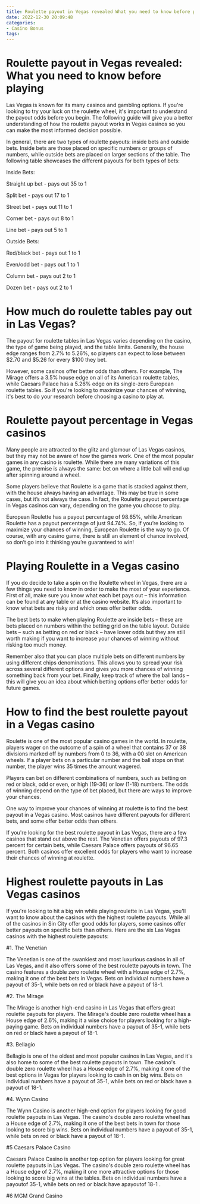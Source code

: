 ```yaml
---
title: Roulette payout in Vegas revealed What you need to know before playing
date: 2022-12-30 20:09:48
categories:
- Casino Bonus
tags:
---
```



#  Roulette payout in Vegas revealed: What you need to know before playing

Las Vegas is known for its many casinos and gambling options. If you're looking to try your luck on the roulette wheel, it's important to understand the payout odds before you begin. The following guide will give you a better understanding of how the roulette payout works in Vegas casinos so you can make the most informed decision possible.

In general, there are two types of roulette payouts: inside bets and outside bets. Inside bets are those placed on specific numbers or groups of numbers, while outside bets are placed on larger sections of the table. The following table showcases the different payouts for both types of bets:

Inside Bets:

Straight up bet - pays out 35 to 1

Split bet - pays out 17 to 1

Street bet - pays out 11 to 1

Corner bet - pays out 8 to 1

Line bet - pays out 5 to 1

Outside Bets:

Red/black bet - pays out 1 to 1

Even/odd bet - pays out 1 to 1


Column bet - pays out 2 to 1

Dozen bet - pays out 2 to 1

#  How much do roulette tables pay out in Las Vegas?

The payout for roulette tables in Las Vegas varies depending on the casino, the type of game being played, and the table limits. Generally, the house edge ranges from 2.7% to 5.26%, so players can expect to lose between $2.70 and $5.26 for every $100 they bet.

However, some casinos offer better odds than others. For example, The Mirage offers a 3.5% house edge on all of its American roulette tables, while Caesars Palace has a 5.26% edge on its single-zero European roulette tables. So if you're looking to maximize your chances of winning, it's best to do your research before choosing a casino to play at.

#  Roulette payout percentage in Vegas casinos

Many people are attracted to the glitz and glamour of Las Vegas casinos, but they may not be aware of how the games work. One of the most popular games in any casino is roulette. While there are many variations of this game, the premise is always the same: bet on where a little ball will end up after spinning around a wheel.

Some players believe that Roulette is a game that is stacked against them, with the house always having an advantage. This may be true in some cases, but it’s not always the case. In fact, the Roulette payout percentage in Vegas casinos can vary, depending on the game you choose to play.

European Roulette has a payout percentage of 98.65%, while American Roulette has a payout percentage of just 94.74%. So, if you’re looking to maximize your chances of winning, European Roulette is the way to go. Of course, with any casino game, there is still an element of chance involved, so don’t go into it thinking you’re guaranteed to win!

# Playing Roulette in a Vegas casino

If you do decide to take a spin on the Roulette wheel in Vegas, there are a few things you need to know in order to make the most of your experience. First of all, make sure you know what each bet pays out – this information can be found at any table or at the casino website. It’s also important to know what bets are risky and which ones offer better odds.

The best bets to make when playing Roulette are inside bets – these are bets placed on numbers within the betting grid on the table layout. Outside bets – such as betting on red or black – have lower odds but they are still worth making if you want to increase your chances of winning without risking too much money.

Remember also that you can place multiple bets on different numbers by using different chips denominations. This allows you to spread your risk across several different options and gives you more chances of winning something back from your bet. Finally, keep track of where the ball lands – this will give you an idea about which betting options offer better odds for future games.

#  How to find the best roulette payout in a Vegas casino

Roulette is one of the most popular casino games in the world. In roulette, players wager on the outcome of a spin of a wheel that contains 37 or 38 divisions marked off by numbers from 0 to 36, with a 00 slot on American wheels. If a player bets on a particular number and the ball stops on that number, the player wins 35 times the amount wagered.

Players can bet on different combinations of numbers, such as betting on red or black, odd or even, or high (19-36) or low (1-18) numbers. The odds of winning depend on the type of bet placed, but there are ways to improve your chances.

One way to improve your chances of winning at roulette is to find the best payout in a Vegas casino. Most casinos have different payouts for different bets, and some offer better odds than others.

If you're looking for the best roulette payout in Las Vegas, there are a few casinos that stand out above the rest. The Venetian offers payouts of 97.3 percent for certain bets, while Caesars Palace offers payouts of 96.65 percent. Both casinos offer excellent odds for players who want to increase their chances of winning at roulette.

#  Highest roulette payouts in Las Vegas casinos

If you're looking to hit a big win while playing roulette in Las Vegas, you'll want to know about the casinos with the highest roulette payouts. While all of the casinos in Sin City offer good odds for players, some casinos offer better payouts on specific bets than others. Here are the six Las Vegas casinos with the highest roulette payouts:

#1. The Venetian

The Venetian is one of the swankiest and most luxurious casinos in all of Las Vegas, and it also offers some of the best roulette payouts in town. The casino features a double zero roulette wheel with a House edge of 2.7%, making it one of the best bets in Vegas. Bets on individual numbers have a payout of 35-1, while bets on red or black have a payout of 18-1.

#2. The Mirage

The Mirage is another high-end casino in Las Vegas that offers great roulette payouts for players. The Mirage's double zero roulette wheel has a House edge of 2.6%, making it a wise choice for players looking for a high-paying game. Bets on individual numbers have a payout of 35-1, while bets on red or black have a payout of 18-1.

#3. Bellagio

Bellagio is one of the oldest and most popular casinos in Las Vegas, and it's also home to some of the best roulette payouts in town. The casino's double zero roulette wheel has a House edge of 2.7%, making it one of the best options in Vegas for players looking to cash in on big wins. Bets on individual numbers have a payout of 35-1, while bets on red or black have a payout of 18-1.

#4. Wynn Casino

The Wynn Casino is another high-end option for players looking for good roulette payouts in Las Vegas. The casino's double zero roulette wheel has a House edge of 2.7%, making it one of the best bets in town for those looking to score big wins. Bets on individual numbers have a payout of 35-1, while bets on red or black have a payout of 18-1.

#5 Caesars Palace Casino

Caesars Palace Casino is another top option for players looking for great roulette payouts in Las Vegas. The casino's double zero roulette wheel has a House edge of 2.7%, making it one more attractive options for those looking to score big wins at the tables. Bets on individual numbers have a payoutof 35-1, while bets on red or black have apayoutof 18-1 . 

 #6 MGM Grand Casino